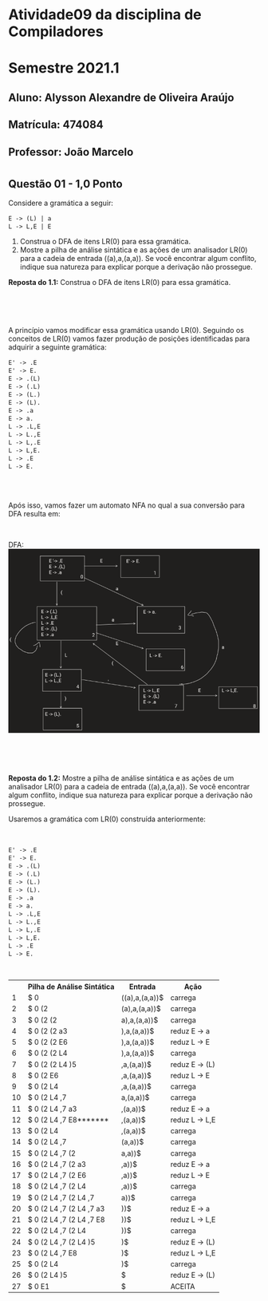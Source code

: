 # Atividade09 da disciplina de Compiladores
# Semestre 2021.1


## Aluno:     Alysson Alexandre de Oliveira Araújo
## Matrícula: 474084
## Professor: João Marcelo

#



## Questão 01 - 1,0 Ponto
Considere a gramática a seguir:

~~~~
E -> (L) | a
L -> L,E | E
~~~~

1. Construa o DFA de itens LR(0) para essa gramática.
2. Mostre a pilha de análise sintática e as ações de um analisador LR(0) para a cadeia de entrada ((a),a,(a,a)). Se você encontrar algum conflito, indique sua natureza para explicar porque a derivação não prossegue.

**Reposta do 1.1:**  Construa o DFA de itens LR(0) para essa gramática.

<br>
<br>
<br>

A princípio vamos modificar essa gramática usando LR(0). Seguindo os conceitos de LR(0) vamos fazer produção de posições identificadas para adquirir a seguinte gramática:


~~~~
E' -> .E
E' -> E.
E -> .(L)
E -> (.L)
E -> (L.)
E -> (L).
E -> .a
E -> a.
L -> .L,E
L -> L.,E
L -> L,.E
L -> L,E.
L -> .E
L -> E.
~~~~

<br>
<br>

Após isso, vamos fazer um automato NFA no qual a sua conversão para DFA resulta em: 

<br>

DFA:
![alt](DFA1_1.png)

<br>
<br>
<br>

**Reposta do 1.2:** Mostre a pilha de análise sintática e as ações de um analisador LR(0) para a cadeia de entrada ((a),a,(a,a)). Se você encontrar algum conflito, indique sua natureza para explicar porque a derivação não prossegue.

Usaremos a gramática com LR(0) construída anteriormente:


<br>

~~~~
E' -> .E
E' -> E.
E -> .(L)
E -> (.L)
E -> (L.)
E -> (L).
E -> .a
E -> a.
L -> .L,E
L -> L.,E
L -> L,.E
L -> L,E.
L -> .E
L -> E.
~~~~

<br>

<table style="width:100%">
  <tr>
    <th></th>
    <th>Pilha de Análise Sintática</th>
    <th>Entrada</th>
    <th>Ação</th>
  </tr>
  <tr>
    <td>1</td>
    <td>$ 0</td>
    <td>((a),a,(a,a))$</td>
    <td>carrega</td>
  </tr>
  <tr>
    <td>2</td>
    <td>$ 0 (2</td>
    <td>(a),a,(a,a))$</td>
    <td>carrega</td>
  </tr>
  <tr>
    <td>3</td>
    <td>$ 0 (2 (2</td>
    <td>a),a,(a,a))$</td>
    <td>carrega</td>
  </tr>
  <tr>
    <td>4</td>
    <td>$ 0 (2 (2 a3</td>
    <td>),a,(a,a))$</td>
    <td>reduz E -> a</td>
  </tr>
  <tr>
    <td>5</td>
    <td>$ 0 (2 (2 E6</td>
    <td>),a,(a,a))$</td>
    <td>reduz L -> E</td>
  </tr>
  <tr>
    <td>6</td>
    <td>$ 0 (2 (2 L4</td>
    <td>),a,(a,a))$</td>
    <td>carrega</td>
  </tr>
  <tr>
    <td>7</td>
    <td>$ 0 (2 (2 L4 )5</td>
    <td>,a,(a,a))$</td>
    <td>reduz E -> (L)</td>
  </tr>
  <tr>
    <td>8</td>
    <td>$ 0 (2 E6 </td>
    <td>,a,(a,a))$</td>
    <td>reduz L -> E</td>
  </tr>
  <tr>
    <td>9</td>
    <td>$ 0 (2 L4 </td>
    <td>,a,(a,a))$</td>
    <td>carrega</td>
  </tr>  
  <tr>
    <td>10</td>
    <td>$ 0 (2 L4 ,7 </td>
    <td>a,(a,a))$</td>
    <td>carrega</td>
  </tr>
  <tr>
    <td>11</td>
    <td>$ 0 (2 L4 ,7 a3 </td>
    <td>,(a,a))$</td>
    <td>reduz E -> a</td>
  </tr>
  <tr>
    <td>12</td>
    <td>$ 0 (2 L4 ,7 E8******* </td>
    <td>,(a,a))$</td>
    <td>reduz L -> L,E</td>
  </tr>
  <tr>
    <td>13</td>
    <td>$ 0 (2 L4</td>
    <td>,(a,a))$</td>
    <td>carrega</td>
  </tr>
  <tr>
    <td>14</td>
    <td>$ 0 (2 L4 ,7</td>
    <td>(a,a))$</td>
    <td>carrega</td>
  </tr>
  <tr>
    <td>15</td>
    <td>$ 0 (2 L4 ,7 (2</td>
    <td>a,a))$</td>
    <td>carrega</td>
  </tr>
   <tr>
    <td>16</td>
    <td>$ 0 (2 L4 ,7 (2 a3</td>
    <td>,a))$</td>
    <td>reduz E -> a</td>
  </tr>
   <tr>
    <td>17</td>
    <td>$ 0 (2 L4 ,7 (2 E6</td>
    <td>,a))$</td>
    <td>reduz L -> E</td>
  </tr>
  <tr>
    <td>18</td>
    <td>$ 0 (2 L4 ,7 (2 L4</td>
    <td>,a))$</td>
    <td>carrega</td>
  </tr>
  <tr>
    <td>19</td>
    <td>$ 0 (2 L4 ,7 (2 L4 ,7</td>
    <td>a))$</td>
    <td>carrega</td>
  </tr>
  <tr>
    <td>20</td>
    <td>$ 0 (2 L4 ,7 (2 L4 ,7 a3</td>
    <td>))$</td>
    <td>reduz E -> a</td>
  </tr>
  <tr>
    <td>21</td>
    <td>$ 0 (2 L4 ,7 (2 L4 ,7 E8</td>
    <td>))$</td>
    <td>reduz L -> L,E</td>
  </tr>
  <tr>
    <td>22</td>
    <td>$ 0 (2 L4 ,7 (2 L4</td>
    <td>))$</td>
    <td>carrega</td>
  </tr>
  <tr>
    <td>24</td>
    <td>$ 0 (2 L4 ,7 (2 L4 )5</td>
    <td>)$</td>
    <td>reduz E -> (L)</td>
  </tr>
  <tr>
    <td>23</td>
    <td>$ 0 (2 L4 ,7 E8</td>
    <td>)$</td>
    <td>reduz L -> L,E</td>
  </tr>
  <tr>
    <td>25</td>
    <td>$ 0 (2 L4</td>
    <td>)$</td>
    <td>carrega</td>
  </tr>
  <tr>
    <td>26</td>
    <td>$ 0 (2 L4 )5</td>
    <td>$</td>
    <td>reduz E -> (L)</td>
  </tr>
  <tr>
    <td>27</td>
    <td>$ 0 E1</td>
    <td>$</td>
    <td>ACEITA</td>
  </tr>
 

  

</table>
